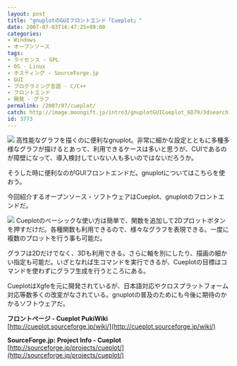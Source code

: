 ```yaml
---
layout: post
title: "gnuplotのGUIフロントエンド「Cueplot」"
date: 2007-07-03T16:47:25+09:00
categories:
- Windows
- オープンソース
tags: 
- ライセンス - GPL
- OS - Linux
- ホスティング - SourceForge.jp
- GUI
- プログラミング言語 - C/C++
- フロントエンド
- 開発 - グラフ
permalink: /2007/07/cueplot/
catch: http://image.moongift.jp/intro3/gnuplotGUICueplot_6D79/3dsearch11_thumb.png
id: 3773
---
```

[![](http://image.moongift.jp/intro3/gnuplotGUICueplot_6D79/3dsearch14_thumb1.png)](http://image.moongift.jp/intro3/gnuplotGUICueplot_6D79/3dsearch143.png) 高性能なグラフを描くのに便利なgnuplot。非常に細かな設定とともに多種多様なグラフが描けるとあって、利用できるケースは多いと思うが、CUIであるのが障壁になって、導入検討していない人も多いのではないだろうか。   
  
そうした時に便利なのがGUIフロントエンドだ。gnuplotについてはこちらを使おう。   
  
今回紹介するオープンソース・ソフトウェアはCueplot、gnuplotのフロントエンドだ。   
  
<!--more-->  
  
[![](http://image.moongift.jp/intro3/gnuplotGUICueplot_6D79/3dsearch11_thumb.png)](http://image.moongift.jp/intro3/gnuplotGUICueplot_6D79/3dsearch112.png) Cueplotのベーシックな使い方は簡単で、関数を追加して2Dプロットボタンを押すだけだ。各種関数も利用できるので、様々なグラフを表現できる。一度に複数のプロットを行う事も可能だ。   
  
グラフは2Dだけでなく、3Dも利用できる。さらに軸を別にしたり、描画の細かい指定も可能だ。いざとなれば生コマンドを実行できるが、Cueplotの目標はコマンドを使わずにグラフ生成を行うところにある。   
  
CueplotはXgfeを元に開発されているが、日本語対応やクロスプラットフォーム対応等数多くの改変がなされている。gnuplotの普及のためにも今後に期待のかかるソフトウェアだ。   
  
**フロントページ - Cueplot PukiWiki**  
[http://cueplot.sourceforge.jp/wiki/](http://cueplot.sourceforge.jp/wiki/)  
  
**SourceForge.jp: Project Info - Cueplot**  
[http://sourceforge.jp/projects/cueplot/](http://sourceforge.jp/projects/cueplot/)